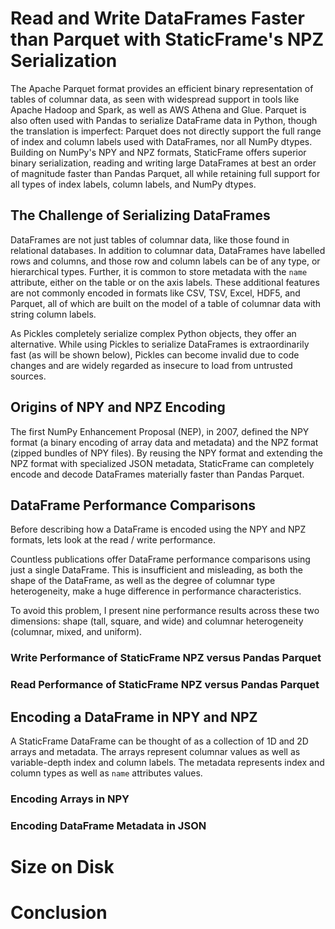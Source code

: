 

# Read and Write DataFrames Faster than Parquet with StaticFrame's NPZ Serialization

<!--


-->


The Apache Parquet format provides an efficient binary representation of tables of columnar data, as seen with widespread support in tools like Apache Hadoop and Spark, as well as AWS Athena and Glue. Parquet is also often used with Pandas to serialize DataFrame data in Python, though the translation is imperfect: Parquet does not directly support the full range of index and column labels used with DataFrames, nor all NumPy dtypes. Building on NumPy's NPY and NPZ formats, StaticFrame offers superior binary serialization, reading and writing large DataFrames at best an order of magnitude faster than Pandas Parquet, all while retaining full support for all types of index labels, column labels, and NumPy dtypes.


## The Challenge of Serializing DataFrames

DataFrames are not just tables of columnar data, like those found in relational databases. In addition to columnar data, DataFrames have labelled rows and columns, and those row and column labels can be of any type, or hierarchical types. Further, it is common to store metadata with the ``name`` attribute, either on the table or on the axis labels. These additional features are not commonly encoded in formats like CSV, TSV, Excel, HDF5, and Parquet, all of which are built on the model of a table of columnar data with string column labels.

As Pickles completely serialize complex Python objects, they offer an alternative. While using Pickles to serialize DataFrames is extraordinarily fast (as will be shown below), Pickles can become invalid due to code changes and are widely regarded as insecure to load from untrusted sources.


## Origins of NPY and NPZ Encoding

The first NumPy Enhancement Proposal (NEP), in 2007, defined the NPY format (a binary encoding of array data and metadata) and the NPZ format (zipped bundles of NPY files). By reusing the NPY format and extending the NPZ format with specialized JSON metadata, StaticFrame can completely encode and decode DataFrames materially faster than Pandas Parquet.

## DataFrame Performance Comparisons

Before describing how a DataFrame is encoded using the NPY and NPZ formats, lets look at the read / write performance.

Countless publications offer DataFrame performance comparisons using just a single DataFrame. This is insufficient and misleading, as both the shape of the DataFrame, as well as the degree of columnar type heterogeneity, make a huge difference in performance characteristics.

To avoid this problem, I present nine performance results across these two dimensions: shape (tall, square, and wide) and columnar heterogeneity (columnar, mixed, and uniform).

### Write Performance of StaticFrame NPZ versus Pandas Parquet



### Read Performance of StaticFrame NPZ versus Pandas Parquet



## Encoding a DataFrame in NPY and NPZ

A StaticFrame DataFrame can be thought of as a collection of 1D and 2D arrays and metadata. The arrays represent columnar values as well as variable-depth index and column labels. The metadata represents index and column types as well as ``name`` attributes values.



### Encoding Arrays in NPY



### Encoding DataFrame Metadata in JSON



# Size on Disk



# Conclusion


